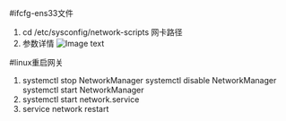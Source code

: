 #ifcfg-ens33文件
1. cd /etc/sysconfig/network-scripts 网卡路径
2. 参数详情
![Image text](images/ifcfg-ens33.png)


#linux重启网关
1. systemctl stop NetworkManager
   systemctl disable NetworkManager
   systemctl start NetworkManager
2. systemctl start network.service
3. service network restart


